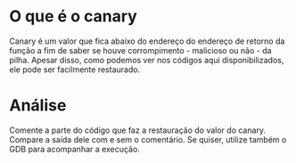 # O que é o canary
Canary é um valor que fica abaixo do endereço do endereço de retorno da função a fim de saber se houve corrompimento - malicioso ou não - da pilha. Apesar disso, como podemos ver nos códigos aqui disponibilizados, ele pode ser facilmente restaurado.

# Análise
Comente a parte do código que faz a restauração do valor do canary. Compare a saída dele com e sem o comentário. Se quiser, utilize também o GDB para acompanhar a execução.
